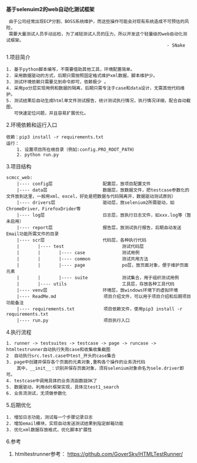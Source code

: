 **基于selenuim2的web自动化测试框架**
    
     由于公司经常出现ECP分割、BOSS系统维护，而这些操作可能会对现有系统造成不可预估的风险，
     需要大量测试人员手动巡检，为了减轻测试人员的压力，所以开发这个轻量级的web自动化测试框架。
                                                                 - SNake
1.项目简介

    1. 基于python脚本编写，不需要借助其他工具，环境配置简单。
    2. 采用数据驱动的方式，后期只需按照固定格式维护xml数据，脚本维护少。
    3. 测试环境依赖只需要见到命令即可，依赖极少 。
    4. 采用po分层实现用例和数据的隔离，后期只需专注于case和data设计，无需其他代码维护。
    5. 测试结果后自动生成html单文件测试报告，统计测试执行情况，执行情况详细，配合自动截图，
       可快速定位问题，并且容易扩展优化。

2.环境依赖和运行入口

    依赖：pip3 install -r requirements.txt
    运行：
        1. 设置项目所在根目录（例如:config.PRO_ROOT_PATH）
        2. python run.py


3.项目结构

    scmcc_web:
        |---- config层                   配置层，放项目配置文件
        |---- data层                     数据层，放数据文件，把testcase参数化的文件放到这里，一般用xml、excel，好处是把数据与代码隔离开，数据驱动测试原则）
        |---- drivers层                  驱动层，放selenium2所需驱动，如ChromeDriver、FirefoxDrider等
        |---- log层                      日志层，放执行日志文件，如xxx.log等（暂未启用）
        |---- report层                   报告层，放测试执行报告，后期自动发送Email功能所需文件的目录
        |---- scr层                      代码层，各种执行代码
        |       |---- test                      测试代码层
        |       |       |---- case              测试用例
        |       |       |---- common            测试共用方法
        |       |       |---- page              po层，放页面对象，便于维护页面元素
        |       |       |---- suite             测试集合，用于组织测试用例
        |       |---- utils                     工具层，存放各种工具代码
        |---- venv层                     环境层，放windows环境下的虚拟环境
        |---- ReadMe.md                  项目介绍文件，可以用于项目介绍和后期项目功能备注
        |---- requirements.txt           项目依赖文件，使用pip3 install -r requirements.txt
        |---- run.py                     项目执行入口


4.执行流程
    
    1. runner -> testsuites -> testcase -> page -> runcase -> htmltestrunner自动执行失败case和收集收集截图
    2  自动执行src.test.case中test_开头的case集合
    3. page中创建并保存各个页面的元素对象,重构各个操作的业务流代码
        其中，__init__：识别并保存页面对象，须将selenium对象命名为sele.driver即可。
    4. testcase中调用具体的业务流函数就OK了
    5. 数据驱动，利用ddt框架实现，具体见test1_search
    6. 业务流测试，无须做参数化


5.后期优化

    1. 增加日志功能，测试每一个步骤记录日志
    2. 增加email模块，实现自动发送测试结果到指定邮箱功能
    3. 优化xml数据存放格式，优化脚本扩展性
    

6.参考
1. htmltestrunner参考： https://github.com/GoverSky/HTMLTestRunner/